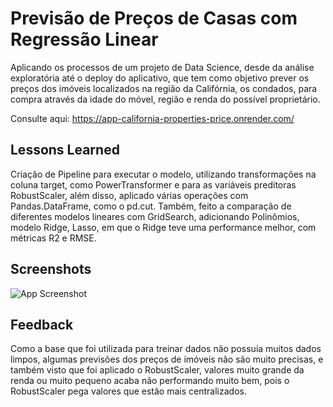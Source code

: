 
# Previsão de Preços de Casas com Regressão Linear 

Aplicando os processos de um projeto de Data Science, desde da análise exploratória até o deploy do aplicativo, que tem como objetivo prever os preços dos imóveis localizados na região da Califórnia, os condados, para compra através da idade do móvel, região e renda do possível proprietário.

Consulte aqui: https://app-california-properties-price.onrender.com/


## Lessons Learned

Criação de Pipeline para executar o modelo, utilizando transformações na coluna target, como PowerTransformer e para as variáveis preditoras RobustScaler, além disso, aplicado várias operações com Pandas.DataFrame, como o pd.cut. Também, feito a comparação de diferentes modelos lineares com GridSearch, adicionando Polinômios, modelo Ridge, Lasso, em que o Ridge teve uma performance melhor, com métricas R2 e RMSE.


## Screenshots

![App Screenshot](https://github.com/getfelipe/RegressionModel-PropertyPrice/blob/master/california-properties.png)

## Feedback

Como a base que foi utilizada para treinar dados não possuía muitos dados limpos, algumas previsões dos preços de imóveis não são muito precisas, e também visto que foi aplicado o RobustScaler, valores muito grande da renda ou muito pequeno acaba não performando muito bem, pois o RobustScaler pega valores que estão mais centralizados.

